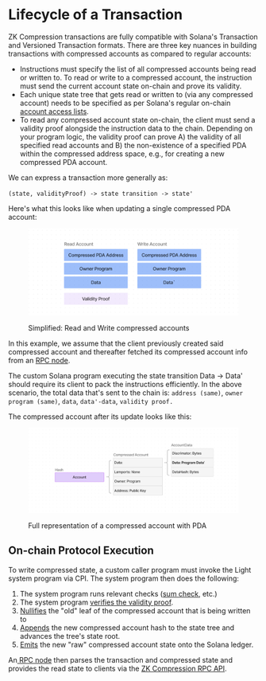 # Lifecycle of a Transaction

ZK Compression transactions are fully compatible with Solana's Transaction and Versioned Transaction formats. There are three key nuances in building transactions with compressed accounts as compared to regular accounts:

* Instructions must specify the list of all compressed accounts being read or written to. To read or write to a compressed account, the instruction must send the current account state on-chain and prove its validity.
* Each unique state tree that gets read or written to (via any compressed account) needs to be specified as per Solana's regular on-chain [account access lists](https://solana.com/docs/core/transactions#array-of-account-addresses).&#x20;
* To read any compressed account state on-chain, the client must send a validity proof alongside the instruction data to the chain. Depending on your program logic, the validity proof can prove A) the validity of all specified read accounts and B) the non-existence of a specified PDA within the compressed address space, e.g., for creating a new compressed PDA account.

We can express a transaction more generally as:

`(state, validityProof) -> state transition -> state'`

Here's what this looks like when updating a single compressed PDA account:

<figure><img src="../../.gitbook/assets/image (5).png" alt="" width="563"><figcaption><p>Simplified: Read and Write compressed accounts</p></figcaption></figure>

In this example, we assume that the client previously created said compressed account and thereafter fetched its compressed account info from an [RPC node](../../node-operators/run-a-node.md#photon-indexer-node).

The custom Solana program executing the state transition Data -> Data' should require its client to pack the instructions efficiently. In the above scenario, the total data that's sent to the chain is: `address (same)`, `owner program (same)`, `data`, `data'-data`, `validity proof.`

The compressed account after its update looks like this:

<figure><img src="../../.gitbook/assets/image (6).png" alt="" width="563"><figcaption><p>Full representation of a compressed account with PDA</p></figcaption></figure>

## On-chain Protocol Execution

To write compressed state, a custom caller program must invoke the Light system program via CPI. The system program then does the following:

1. The system program runs relevant checks ([sum check](https://github.com/Lightprotocol/light-protocol/blob/main/programs/system/src/invoke/processor.rs#L64-L70), etc.)
2. The system program [verifies the validity proof](https://github.com/Lightprotocol/light-protocol/blob/main/programs/system/src/invoke/verify\_state\_proof.rs#L184-L190).&#x20;
3. [Nullifies](https://github.com/Lightprotocol/light-protocol/blob/main/programs/system/src/invoke/processor.rs#L203-L208) the "old" leaf of the compressed account that is being written to
4. [Appends](https://github.com/Lightprotocol/light-protocol/blob/main/programs/system/src/invoke/processor.rs#L240-L249) the new compressed account hash to the state tree and advances the tree's state root.
5. [Emits](https://github.com/Lightprotocol/light-protocol/blob/main/programs/system/src/invoke/processor.rs#L269-L276) the new "raw" compressed account state onto the Solana ledger.

An[ RPC node](../../node-operators/run-a-node.md#photon-indexer-node) then parses the transaction and compressed state and provides the read state to clients via the [ZK Compression RPC API](../../developers/json-rpc-methods.md).
